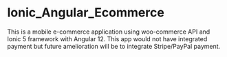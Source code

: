 # Ionic_Angular_Ecommerce
This is a mobile e-commerce application using woo-commerce API and Ionic 5 framework with Angular 12. This app would not have integrated payment but future amelioration will be to integrate Stripe/PayPal payment.
